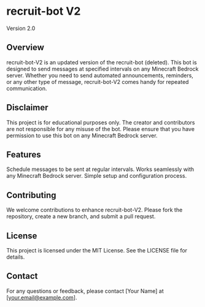# recruit-bot V2

Version 2.0

## Overview
recruit-bot-V2 is an updated version of the recruit-bot (deleted). This bot is designed to send messages at specified intervals on any Minecraft Bedrock server. Whether you need to send automated announcements, reminders, or any other type of message, recruit-bot-V2 comes handy for repeated communication.

## Disclaimer
This project is for educational purposes only. The creator and contributors are not responsible for any misuse of the bot. Please ensure that you have permission to use this bot on any Minecraft Bedrock server.

## Features
Schedule messages to be sent at regular intervals.
Works seamlessly with any Minecraft Bedrock server.
Simple setup and configuration process.

## Contributing
We welcome contributions to enhance recruit-bot-V2. Please fork the repository, create a new branch, and submit a pull request.

## License
This project is licensed under the MIT License. See the LICENSE file for details.

## Contact
For any questions or feedback, please contact [Your Name] at [your.email@example.com].

